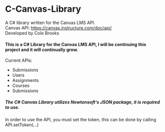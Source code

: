 # C-Canvas-Library
A C# library written for the Canvas LMS API.
<br>
Canvas API: https://canvas.instructure.com/doc/api/
<br>
Developed by Cole Brooks

<h4>This is a C# Library for the Canvas LMS API, I will be continuing this project and it will continually grow.</h4>

Current APIs:
<ul>
<li>Submissions</li>
<li>Users</li>
<li>Assignments</li>
<li>Courses</li>
<li>Submissions</li>
</ul>

<h5>The C# Canvas Library utilizes Newtonsoft's JSON package, it is required to use.</h5>
In order to use the API, you must set the token, this can be done by calling API.setToken(...)
